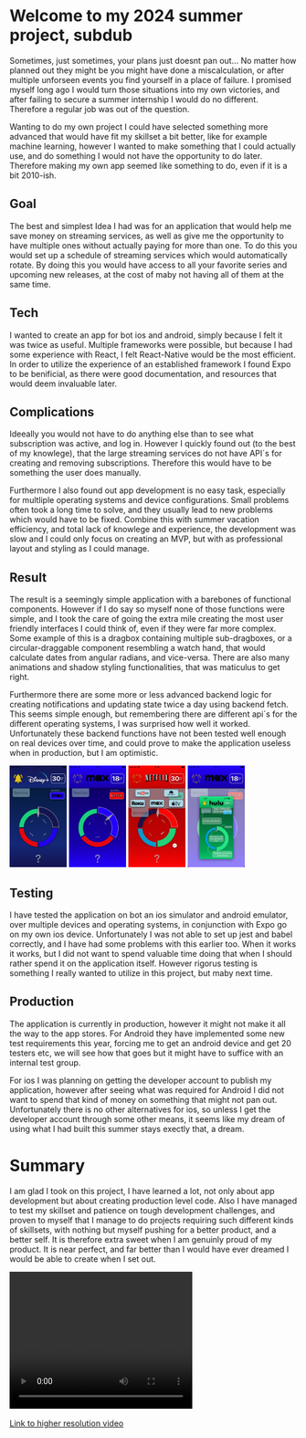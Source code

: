 # Welcome to my 2024 summer project, subdub

Sometimes, just sometimes, your plans just doesnt pan out... No matter how planned out they might be you might have done a miscalculation, or after multiple unforseen events you find yourself in a place of failure. I promised myself long ago I would turn those situations into my own victories, and after failing to secure a summer internship I would do no different. Therefore a regular job was out of the question.

Wanting to do my own project I could have selected something more advanced that would have fit my skillset a bit better, like for example machine learning, however I wanted to make something that I could actually use, and do something I would not have the opportunity to do later. Therefore making my own app seemed like something to do, even if it is a bit 2010-ish.

## Goal

The best and simplest Idea I had was for an application that would help me save money on streaming services, as well as give me the opportunity to have multiple ones without actually paying for more than one. To do this you would set up a schedule of streaming services which would automatically rotate. By doing this you would have access to all your favorite series and upcoming new releases, at the cost of maby not having all of them at the same time.

## Tech

I wanted to create an app for bot ios and android, simply because I felt it was twice as useful. Multiple frameworks were possible, but because I had some experience with React, I felt React-Native would be the most efficient. In order to utilize the experience of an established framework I found Expo to be benificial, as there were good documentation, and resources that would deem invaluable later.

## Complications

Ideeally you would not have to do anything else than to see what subscription was active, and log in. However I quickly found out (to the best of my knowlege), that the large streaming services do not have API´s for creating and removing subscriptions. Therefore this would have to be something the user does manually.

Furthermore I also found out app development is no easy task, especially for multliple operating systems and device configurations. Small problems often took a long time to solve, and they usually lead to new problems which would have to be fixed. Combine this with summer vacation efficiency, and total lack of knowlege and experience, the development was slow and I could only focus on creating an MVP, but with as professional layout and styling as I could manage.

## Result

The result is a seemingly simple application with a barebones of functional components. However if I do say so myself none of those functions were simple, and I took the care of going the extra mile creating the most user friendly interfaces I could think of, even if they were far more complex. Some example of this is a dragbox containing multiple sub-dragboxes, or a circular-draggable component resembling a watch hand, that would calculate dates from angular radians, and vice-versa. There are also many animations and shadow styling functionalities, that was maticulus to get right.

Furthermore there are some more or less advanced backend logic for creating notifications and updating state twice a day using backend fetch. This seems simple enough, but remembering there are different api´s for the different operating systems, I was surprised how well it worked. Unfortunately these backend functions have not been tested well enough on real devices over time, and could prove to make the application useless when in production, but I am optimistic.

<img src="./Demo-files/demo-Disney.png" alt="Demo Screenshot" width="100">
<img src="./Demo-files/demo-Max.png" alt="Demo Screenshot" width="100">
<img src="./Demo-files/demo-dragbox.png" alt="Demo Screenshot" width="100">
<img src="./Demo-files/demo-tutorial.png" alt="Demo Screenshot" width="100">

## Testing

I have tested the application on bot an ios simulator and android emulator, over multiple devices and operating systems, in conjunction with Expo go on my own ios device. Unfortunately I was not able to set up jest and babel correctly, and I have had some problems with this earlier too. When it works it works, but I did not want to spend valuable time doing that when I should rather spend it on the application itself. However rigorus testing is something I really wanted to utilize in this project, but maby next time.

## Production

The application is currently in production, however it might not make it all the way to the app stores. For Android they have implemented some new test requirements this year, forcing me to get an android device and get 20 testers etc, we will see how that goes but it might have to suffice with an internal test group.

For ios I was planning on getting the developer account to publish my application, however after seeing what was required for Android I did not want to spend that kind of money on something that might not pan out. Unfortunately there is no other alternatives for ios, so unless I get the developer account through some other means, it seems like my dream of using what I had built this summer stays exectly that, a dream.

# Summary

I am glad I took on this project, I have learned a lot, not only about app development but about creating production level code. Also I have managed to test my skillset and patience on tough development challenges, and proven to myself that I manage to do projects requiring such different kinds of skillsets, with nothing but myself pushing for a better product, and a better self. It is therefore extra sweet when I am genuinly proud of my product. It is near perfect, and far better than I would have ever dreamed I would be able to create when I set out.

<video width="320" height="240" controls>
  <source src="./Demo-files/subdub_demo_low-res.MOV" type="video/mp4">
  Your browser does not support the video tag.
</video>

[Link to higher resolution video](./Demo-files/subdub_demo_high-res.MP4)
